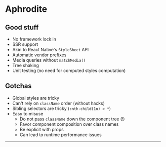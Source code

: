 # Aphrodite

## Good stuff

- No framework lock in
- SSR support
- Akin to React Native's `StyleSheet` API
- Automatic vendor prefixes
- Media queries without `matchMedia()`
- Tree shaking
- Unit testing (no need for computed styles computation)

## Gotchas

- Global styles are tricky
- Can't rely on `className` order (without hacks)
- Sibling selectors are tricky (`:nth-child(1n) > *`)
- Easy to misuse
  + Do not pass `className` down the component tree (!)
  + Favor component composition over class names
  + Be explicit with props
  + Can lead to runtime performance issues

---

[pseudo-selectors]: https://github.com/Khan/aphrodite/issues/127
